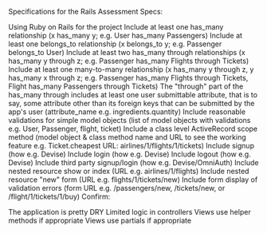 Specifications for the Rails Assessment
Specs:

 Using Ruby on Rails for the project
 Include at least one has_many relationship (x has_many y; e.g. User has_many Passengers)
 Include at least one belongs_to relationship (x belongs_to y; e.g. Passenger belongs_to User)
 Include at least two has_many through relationships (x has_many y through z; e.g. Passenger has_many Flights through Tickets)
 Include at least one many-to-many relationship (x has_many y through z, y has_many x through z; e.g. Passenger has_many Flights through Tickets, Flight has_many Passengers through Tickets)
 The "through" part of the has_many through includes at least one user submittable attribute, that is to say, some attribute other than its foreign keys that can be submitted by the app's user (attribute_name e.g. ingredients.quantity)
 Include reasonable validations for simple model objects (list of model objects with validations e.g. User, Passenger, flight, ticket)
 Include a class level ActiveRecord scope method (model object & class method name and URL to see the working feature e.g. Ticket.cheapest URL: airlines/1/flights/1/tickets)
 Include signup (how e.g. Devise)
 Include login (how e.g. Devise)
 Include logout (how e.g. Devise)
 Include third party signup/login (how e.g. Devise/OmniAuth)
 Include nested resource show or index (URL e.g. airlines/1/flights)
 Include nested resource "new" form (URL e.g. flights/1/tickets/new)
 Include form display of validation errors (form URL e.g. /passengers/new, /tickets/new, or /flight/1/tickets/1/buy)
Confirm:

 The application is pretty DRY
 Limited logic in controllers
 Views use helper methods if appropriate
 Views use partials if appropriate
